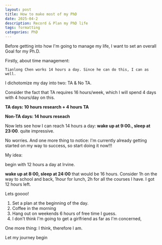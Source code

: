 ```yaml
---
layout: post
title: How to make most of my PhD
date: 2025-04-2 
description: Record & Plan my PhD life
tags: formatting
categories: PhD
---
```


Before getting into how I'm going to manage my life, I want to set an overall Goal for my Ph.D.

Firstly, about time management: 

    Tianlong Chen works 14 hours a day. Since he can do this, I can as well. 
    
I dichotomize my day into two: TA & No TA.

Consider the fact that TA requires 16 hours/week, which I will spend 4 days with 4 hours/day on this.

**TA days: 10 hours research + 4 hours TA**

**Non-TA days: 14 hours reseach**

Now lets see how I can reach 14 hours a day: **wake up at 9:00., sleep at 23:00**.  quite impressive. 

No worries. And one more thing to notice: I'm currently already getting started on my way to success, so start doing it now!!!

My idea:

begin with 12 hours a day at Irvine.

**wake up at 8:00, sleep at 24:00** that would be 16 hours. Consider 1h on the way to school and back, 1hour for lunch, 2h for all the courses I have. I got 12 hours left.

Lets goooo!

1. Set a plan at the beginning of the day.
2. Coffee in the morning
3. Hang out on weekends 6 hours of free time I guess.
4. I don't think I'm going to get a girlfriend as far as I'm concerned, 

One more thing: I think, therefore I am.

Let my journey begin